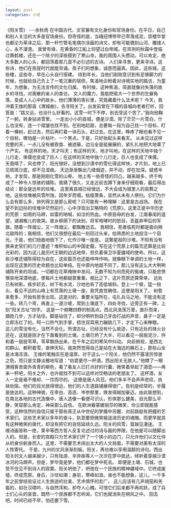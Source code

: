 ```yaml
---
layout: post
categories: 小说
---
```

《阳关雪》
		---余秋雨
	在中国古代，文官兼有文化身份和官场身份。在平日，自己和别人关注的大多是官场身份。但奇怪的是，当峨冠博带早已零落成泥，崇楼华堂也都沦为草泽之后，那一杆竹管毛笔偶尔涂画的诗文，却有可能镌刻山河、雕镂人心，永不漫漶。
	我曾有缘，在黄昏的江船上仰望过白帝城，在浓冽的秋霜中登临过黄鹤楼，还在一个除夕的深夜摸到了寒山寺。我的周围人头攒动，可以肯定，绝大多数人的心头，都回荡着那几首不必引述的古诗。
	人们来寻景，更来寻诗。这些诗，他们在孩提时代就能背诵。孩子们的想象，诚恳而逼真。因此，这些城，这些楼，这些寺，早在心头自行搭建。 
	待到年长，当他们刚刚意识到有足够脚力的时候，也就给自己负上了一笔沉重的宿债，焦渴地企盼着对诗境实地的踏访，为童年，为想象，为无法言传的文化归属。
	有时候，这种焦渴，简直就像对失落的故乡的寻找，对离散的亲人的查访。
	文人的魔力，竟能把偌大一个世界的生僻角落，变成人人心中的故乡。他们薄薄的青衫里，究竟藏着什么法术呢？ 
	今天，我冲着王维的那首《渭城曲》，去寻阳关了。出发前曾在下榻的县城向老者打听，回答是：“路又远，也没什么好看的。这雪一时下不停，别去受这个苦了。”我向他鞠了一躬，转身钻进雪里。
	一走出小小的县城，便是沙漠。除了茫茫一片雪白，什么也没有，连一个褶皱也找不到。在别地赶路，总要每一段为自己找一个目标，盯着一棵树，赶过去，然后再盯着一块石头，赶过去。在这里，睁疼了眼也看不见一个目标，哪怕是一片枯叶、一个黑点。于是，只好抬起头来看天。
	从未见过这样完整的天，一点儿没有被吞食、被遮蔽，边沿全是挺展展的，紧扎扎地把大地罩了个严实。
	有这样的地，天才叫天；有这样的天，地才叫地。在这样的天地中独个儿行走，侏儒也变成了巨人；在这样的天地中独个儿行走，巨人也变成了侏儒。
	天竟晴了，风也停了，阳光很好。没想到沙漠中的雪化得这样快，才片刻，地上已见斑斑沙底，却不见湿痕。
	天边渐渐飘出几缕烟迹，并不动，却在加深。疑惑半晌，才发现，那是刚刚化雪的山脊。
	地上有一些奇怪的凹凸，越来越多，终于构成了一种令人惊骇的铺陈。我猜了很久，又走近前去蹲下身来仔细观看，最后得出结论：那全是远年的坟堆。 
	这里离县城已经很远，不大会成为城里人的丧葬之地。这些坟堆被风雪所蚀，因年岁而塌，枯瘦萧条，显然从未有人祭扫。它们为什么会有那么多，排列得又是那么密呢？只可能有一种理解：这里是古战场。
	我在望不到边际的坟堆中茫然前行，心中浮现出艾略特的《荒原》。这里正是中华历史的荒原：如雨的马蹄，如雷的呐喊，如注的热血。中原慈母的白发，江南春闺的遥望，湖湘稚儿的夜哭。故乡柳荫下的诀别，将军咆哮时的怒目，丢盔弃甲后的军旗。随着一阵烟尘，又一阵烟尘，都飘散远去。 
	我相信，死者临死时都是面向朔北敌阵的；我相信，他们又很想在最后一刻回过头来，给熟悉的土地投注一个目光。于是，他们扭曲地倒下了，化作沙堆一座座。
	这繁星般的沙堆，不知有没有换来史官们的几行墨迹？堆积如山的中国史籍，写在这个荒原上的篇页还算是比较光彩的，因为这儿是历代王朝的边远地带，担负着保卫华夏疆域的使命。所以，这些沙堆还铺陈得较为自在，这些篇页也还能哗哗作响。就像眼下单调的土地一样，出现在这里的历史命题也比较单纯。在中原内地就不同了。那儿没有这么大大咧咧铺陈开来的坦诚，一切都在花草掩映中发闷，无数不知为何而死的冤魂，只能悲愤懊丧地深潜地底，使每片土地都疑窦重重。相比之下，这片荒原还算荣幸。
	远处已有树影。疾步赶去，树下有水流，沙地也有了高低坡斜。登上一个坡，猛一抬头，看见不远的山峰上有荒落的土墩一座，我凭直觉确信，这便是阳关了。
	树愈来愈多，开始有房舍出现。这是对的，重要关隘所在，屯扎兵马之地，不能没有这一些。转几个弯，再直上一道沙坡，爬到土墩底下，四处寻找，近旁正有一碑，上刻“阳关古址”四字。
	这是一个俯瞰四野的制高点。西北风浩荡万里，直扑而来，踉跄几步，方才站住。脚是站住了，却分明听到自己牙齿打战的声音，鼻子一定是立即冻红了的。呵一口热气到手掌，捂住双耳用力蹦跳几下，才定下心来睁眼。
	这儿的雪没有化，当然不会化。所谓古址，已经没有什么故迹，只有近处的烽火台还在，这就是刚才在下面看到的土墩。土墩已坍了大半，可以看见一层层泥沙，拌和着一层层苇草。苇草飘扬出来，在千年之后的寒风中抖动。
	向前俯视，是西北的群山，都积着雪，直伸天际。我突然觉得自己是站在大海边的礁石上，那些山全是冰海冻浪。
	王维的笔触实在是温厚。对于这么一个阳关，他仍然不露凌厉惊骇之色，而只是文静淡雅地写道：“劝君更尽一杯酒，西出阳关无故人。”他瞟了一眼渭城客舍窗外青青的柳色，看了看友人已打点好的行囊，微笑着举起了酒壶——再来一杯吧，阳关之外，也许就找不到可以这样对饮畅谈的老朋友了。 
	这杯酒，友人一定是毫不推却、一饮而尽的。 这便是唐人风范。他们多半不会声声悲叹，执袂劝阻。他们的目光放得很远，他们的人生道路铺展得很广。告别是经常的，步履是放达的。这种神貌，在李白、高适、岑参那里，焕发得越加豪迈。由此联想到，在南北各地的古代造像中，唐人造像一看便可识认，形体那么健美，目光那么平静，笑容那么肯定，神采那么自信。
	在欧洲看蒙娜丽莎的微笑，你立即就能感受，这种恬然的自信只属于那些真正从中世纪的梦魇中苏醒、对前路挺有把握的艺术家们。这些艺术家以多年的奋斗，执意要把微笑输送进历史的魂魄。而更早就具有这种微笑的唐代，却没有把它的自信延续久远。阳关的风雪，竟越见凄迷。
	王维诗画皆称一绝，莱辛等西方哲人反复论述过的诗与画的界限，在他是可以随脚出入的。但是，长安的宫殿只为艺术家们开了一个狭小的边门，只允许他们以文化侍从的身份躬身而入。这里，不需要艺术闹出太大的人文局面，不需要对美有太深的人性寄托。
	于是，九州的文风渐渐刻板。阳关，再也难以享用温醇的诗句。西出阳关的文人越来越少，只有陆游、辛弃疾等人一次次在梦中抵达，倾听着穿越沙漠冰河的马蹄声。但是，梦毕竟是梦，他们都在梦中死去。
	即便是土墩、石城，也受不住见不到诗人的寂寞。阳关坍弛了，坍弛在一个民族的精神疆域中。它终成废墟，终成荒原。身后，沙坟如潮；身前，寒峰如浪。谁也不能想象，这儿，一千多年之前曾经验证过人生旅途的壮美、艺术情怀的宏广。
	这儿应该有几声胡笳和羌笛的，如壮汉啸吟，与自然浑和，却夺人心魄。可惜它们后来都不再欢跃，成了兵士们心头的哀音。既然一个民族都不忍听闻，它们也就消失在朔风之中。
	回去吧，时间已经不早，怕还要下雪。

